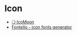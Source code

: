 # Icon

* [❍ IcoMoon](https://icomoon.io/)
* [Fontello - icon fonts generator](http://fontello.com/)
